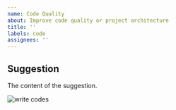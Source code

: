 ```yaml
---
name: Code Quality
about: Improve code quality or project architecture
title: ''
labels: code
assignees: ''
---
```


## Suggestion

The content of the suggestion.

![write codes](https://media.giphy.com/media/LmNwrBhejkK9EFP504/giphy.gif)
